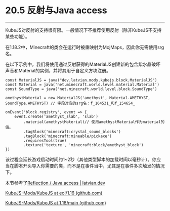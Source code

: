 # 20.5 反射与Java access

***

KubeJS对反射的支持很有限。一般情况下不推荐使用反射（除非KubeJS不支持某些功能）。

在1.18.2中，Minecraft的类会在运行时被重映射为MojMaps，因此你无需使用srg名。

在以下示例中，我们将使用通过反射获得的MaterialJS创建新的包含紫水晶破坏声音和Material的实例，并将其用于自定义方块注册。

```
const MaterialJS = java("dev.latvian.mods.kubejs.block.MaterialJS")
const Material = java('net.minecraft.world.level.material.Material')
const SoundType = java('net.minecraft.world.level.block.SoundType')

amethystMaterial = new MaterialJS('amethyst', Material.AMETHYST, SoundType.AMETHYST) // 字段对应的srg名：f_164531_和f_154654_

onEvent('block.registry', event => {
	event.create('amethyst_slab', 'slab')
		.material(amethystMaterial)// 使用amethystMaterial作为material的值。
		.tagBlock('minecraft:crystal_sound_blocks')
		.tagBlock('minecraft:mineable/pickaxe')
		.requiresTool(true)
		.texture('texture', 'minecraft:block/amethyst_block')
})
```

该过程会延长游戏启动时间约1\~2秒（其他类型脚本的加载时间以毫秒计）。你应当在脚本开头导入你需要的类，而不是在事件当中，尤其是在事件多次触发的情况下。

本节参考了[Reflection / Java access | latvian.dev](https://mods.latvian.dev/books/kubejs/page/reflection-java-access)

[KubeJS-Mods/KubeJS at eol/1.16 (github.com)](https://github.com/KubeJS-Mods/KubeJS/tree/eol/1.16)

[KubeJS-Mods/KubeJS at 1.18/main (github.com)](https://github.com/KubeJS-Mods/KubeJS/tree/1.18/main)
